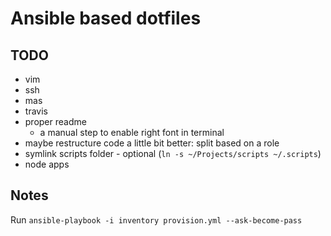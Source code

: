 # Ansible based dotfiles

## TODO

- vim
- ssh
- mas
- travis
- proper readme
    - a manual step to enable right font in terminal
- maybe restructure code a little bit better: split based on a role
- symlink scripts folder - optional (`ln -s ~/Projects/scripts ~/.scripts`)
- node apps

## Notes

Run `ansible-playbook -i inventory provision.yml --ask-become-pass`
